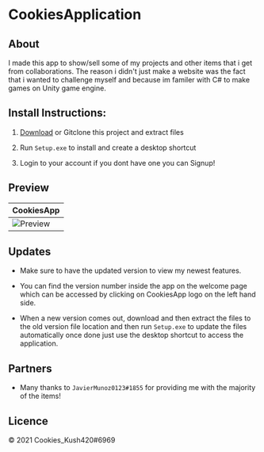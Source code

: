 # CookiesApplication

## About
I made this app to show/sell some of my projects and other items that i get from collaborations. The reason i didn't just make a website was the fact that i wanted to challenge myself and because im familer with C# to make games on Unity game engine.

## Install Instructions:
1. [Download]() or Gitclone this project and extract files
 
2. Run `Setup.exe` to install and create a desktop shortcut

3. Login to your account if you dont have one you can Signup!

## Preview

| CookiesApp | 
| ------------- | 
| ![Preview](https://user-images.githubusercontent.com/93624469/143790276-d0af7f2f-12c1-49c5-914f-7348d4e977ed.png) |

## Updates
- Make sure to have the updated version to view my newest features.

- You can find the version number inside the app on the welcome page which can be accessed by clicking on CookiesApp logo on the left hand side.

- When a new version comes out, download and then extract the files to the old version file location and then run `Setup.exe` to update the files automatically once done just use the desktop shortcut to access the application.

## Partners

- Many thanks to `JavierMunoz0123#1855` for providing me with the majority of the items!

## Licence
© 2021 Cookies_Kush420#6969


